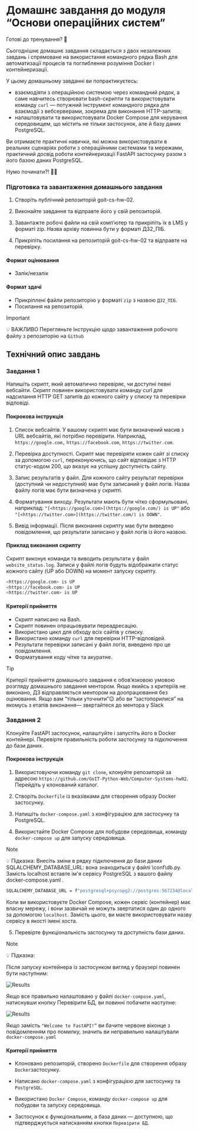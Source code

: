 # Домашнє завдання до модуля “Основи операційних систем”

Готові до тренування? 🤩

Сьогоднішнє домашнє завдання складається з двох незалежних завдань і спрямоване на використання командного рядка Bash для автоматизації процесів та поглиблення розуміння Docker і контейнеризації.

У цьому домашньому завданні ви попрактикуєтесь:

- взаємодіяти з операційною системою через командний рядок, а саме навчитесь створювати bash-скрипти та використовувати команду `curl` — потужний інструмент командного рядка для взаємодії з вебсерверами, зокрема для виконання HTTP-запитів;
- налаштовувати та використовувати Docker Compose для керування середовищем, що містить не тільки застосунок, але й базу даних PostgreSQL.

Ви отримаєте практичні навички, які можна використовувати в реальних сценаріях роботи з операційними системами та мережами, практичний досвід роботи контейнеризації FastAPI застосунку разом з його базою даних PostgreSQL.

Нумо починати?! 💪🏼

### Підготовка та завантаження домашнього завдання

1. Створіть публічний репозиторій goit-cs-hw-02.

2. Виконайте завдання та відправте його у свій репозиторій.

3. Завантажте робочі файли на свій комп’ютер та прикріпіть їх в LMS у форматі zip. Назва архіву повинна бути у форматі ДЗ2_ПІБ.

4. Прикріпіть посилання на репозиторій goit-cs-hw-02 та відправте на перевірку.

#### Формат оцінювання

- Залік/незалік

#### Формат здачі

- Прикріплені файли репозиторію у форматі `zip` з назвою `ДЗ2_ПІБ`.
- Посилання на репозиторій.

> [!IMPORTANT]
>
> 💡 ВАЖЛИВО Перегляньте Інструкцію щодо завантаження робочого файлу з репозиторію на `Github`

## Технічний опис завдань

### Завдання 1

Напишіть скрипт, який автоматично перевіряє, чи доступні певні вебсайти. Скрипт повинен використовувати команду curl для надсилання HTTP GET запитів до кожного сайту у списку та перевірки відповіді.

#### Покрокова інструкція

1. Список вебсайтів. У вашому скрипті має бути визначений масив з URL вебсайтів, які потрібно перевірити. Наприклад, `https://google.com,` `https://facebook.com`, `https://twitter.com`.

2. Перевірка доступності. Скрипт має перевіряти кожен сайт зі списку за допомогою `curl`, переконуючись, що сайт відповідає з HTTP статус-кодом 200, що вказує на успішну доступність сайту.

3. Запис результатів у файл. Для кожного сайту результат перевірки (доступний чи недоступний) має бути записаний у файл логів. Назва файлу логів має бути визначена у скрипті.

4. Форматування виходу. Результати мають бути чітко сформульовані, наприклад: `"[<https://google.com>](https://google.com/) is UP"` або `"[<https://twitter.com>](https://twitter.com/) is DOWN"`.

5. Вивід інформації. Після виконання скрипту має бути виведено повідомлення, що результати записано у файл логів із його назвою.

#### Приклад виконання скрипту

Скрипт виконує команди та виводить результати у файл `website_status.log`. Записи у файлі логів будуть відображати статус кожного сайту (UP або DOWN) на момент запуску скрипту.

```bash
<https://google.com> is UP
<https://facebook.com> is UP
<https://twitter.com> is UP
```

#### Критерії прийняття

- Скрипт написано на Bash.
- Скрипт повинен опрацьовувати переадресацію.
- Використано цикл для обходу всіх сайтів у списку.
- Використано команду `curl` для перевірки HTTP-відповідей.
- Результати перевірки записані у файл логів, виведено про це повідомлення.
- Форматування коду чітке та акуратне.

> [!TIP]
>
> Критерії прийняття домашнього завдання є обов’язковою умовою розгляду домашнього завдання ментором. Якщо якийсь з критеріїв не виконано, ДЗ відправляється ментором на доопрацювання без оцінювання.
> Якщо вам “тільки уточнити”😉 або ви “застопорилися” на якомусь з етапів виконання— звертайтеся до ментора у Slack

### Завдання 2

Клонуйте FastAPI застосунок, налаштуйте і запустіть його в Docker контейнері. Перевірте правильність роботи застосунку та підключення до бази даних.

#### Покрокова інструкція

1. Використовуючи команду `git clone`, клонуйте репозиторій за адресою `https://github.com/GoIT-Python-Web/Computer-Systems-hw02`. Перейдіть у клонований каталог.

2. Створіть `Dockerfile` із вказівками для створення образу Docker застосунку.

3. Напишіть `docker-compose.yaml` з конфігурацією для застосунку та PostgreSQL.

4. Використайте Docker Compose для побудови середовища, команду `docker-compose up` для запуску середовища.

> [!NOTE]
>
> 💡 Підказка:
> Внесіть зміни в рядку підключення до бази даних SQLALCHEMY_DATABASE_URL: вона знаходиться у файлі \\conf\\db.py. Замість localhost вставте ім'я сервісу PostgreSQL з вашого файлу docker-compose.yaml .

```bash
SQLALCHEMY_DATABASE_URL = f"postgresql+psycopg2://postgres:567234@localhost:5432/hw02"
```

Коли ви використовуєте Docker Compose, кожен сервіс (контейнер) має власну мережу, і вони зазвичай не можуть звертатися один до одного за допомогою `localhost`. Замість цього, ви маєте використовувати назву сервісу в якості імені хоста.

5. Перевірте функціональність застосунку та доступність бази даних.

> [!NOTE]
>
> 💡 Підказка:
>
> Після запуску контейнера із застосунком вигляд у браузері повинен бути наступним:

![Results](./assets/print-screen-1.png)

Якщо все правильно налаштовано у файлі `docker-compose.yaml`, натиснувши кнопку Перевірити БД, ви повинні побачити наступне:

![Results](./assets/print-screen-2.png)

Якщо замість `"Welcome to FastAPI!”` ви бачите червоне віконце з повідомленням про помилку, значить ви неправильно налаштували `docker-compose.yaml`

#### Критерії прийняття

- Клоновано репозиторій, створено `Dockerfile` для створення образу `Docker`застосунку.

- Написано `docker-compose.yaml` з конфігурацією для застосунку та `PostgreSQL`.

- Використано `Docker Compose`, команду `docker-compose up` для побудови та запуску середовища.

- Застосунок є функціональним, а база даних — доступною, що підтверджується натисканням кнопки `Перевірити БД`.
